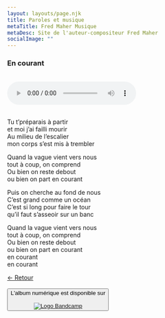 ```yaml
---
layout: layouts/page.njk
title: Paroles et musique
metaTitle: Fred Maher Musique
metaDesc: Site de l'auteur-compositeur Fred Maher
socialImage: ""
---
```

<style>
*:focus {
    outline: none;
}
</style>

  ### En courant
 <br> 
<audio controls>
  <source src="https://fredmahermusique.com/mp3/en-courant.ogg" type="audio/ogg">
  <source src="https://fredmahermusique.com/mp3/en-courant.mp3" type="audio/mpeg">
Your browser does not support the audio element.
</audio>
<br>
<br>     


Tu t’préparais à partir<br>
et moi j’ai failli mourir<br>
Au milieu de l’escalier<br>
mon corps s’est mis à trembler

Quand la vague vient vers nous<br>
tout à coup, on comprend<br>
Ou bien on reste debout<br>
ou bien on part en courant

Puis on cherche au fond de nous<br>
C’est grand comme un océan<br>
C’est si long pour faire le tour<br>
qu’il faut s’asseoir sur un banc

Quand la vague vient vers nous<br>
tout à coup, on comprend<br>
Ou bien on reste debout<br>
ou bien on part en courant<br>
en courant<br>
en courant									 

[&larr; Retour](/j-attends-l-printemps/index.html#heading-paroles-et-musique)  
<br>
<button class="[ button ] [ font-base text-base weight-bold ]">
          L'album numérique est disponible sur <br><br><a href="https://fredmahermusique.bandcamp.com"><img src="/images/bandcamp.svg" alt="Logo Bandcamp"></a>
        </button>